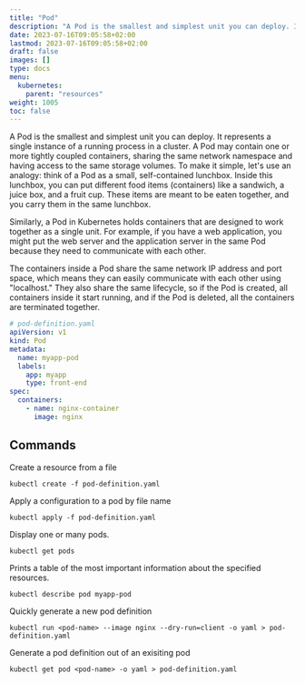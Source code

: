 ```yaml
---
title: "Pod"
description: "A Pod is the smallest and simplest unit you can deploy. It represents a single instance of a running process in a cluster. A Pod may contain one or more tightly coupled containers, sharing the same network namespace and having access to the same storage volumes."
date: 2023-07-16T09:05:58+02:00
lastmod: 2023-07-16T09:05:58+02:00
draft: false
images: []
type: docs
menu:
  kubernetes:
    parent: "resources"
weight: 1005
toc: false
---
```

A Pod is the smallest and simplest unit you can deploy. It represents a single instance of a running process in a cluster. A Pod may contain one or more tightly coupled containers, sharing the same network namespace and having access to the same storage volumes. To make it simple, let's use an analogy: think of a Pod as a small, self-contained lunchbox. Inside this lunchbox, you can put different food items (containers) like a sandwich, a juice box, and a fruit cup. These items are meant to be eaten together, and you carry them in the same lunchbox.

Similarly, a Pod in Kubernetes holds containers that are designed to work together as a single unit. For example, if you have a web application, you might put the web server and the application server in the same Pod because they need to communicate with each other.

The containers inside a Pod share the same network IP address and port space, which means they can easily communicate with each other using "localhost." They also share the same lifecycle, so if the Pod is created, all containers inside it start running, and if the Pod is deleted, all the containers are terminated together.

```yaml
# pod-definition.yaml
apiVersion: v1
kind: Pod
metadata:
  name: myapp-pod
  labels:
    app: myapp
    type: front-end
spec:
  containers:
    - name: nginx-container
      image: nginx
```
## Commands
Create a resource from a file
```shell
kubectl create -f pod-definition.yaml
```
Apply a configuration to a pod by file name
```shell
kubectl apply -f pod-definition.yaml
```
Display one or many pods.
```shell
kubectl get pods
```
Prints a table of the most important information about the specified resources.
```shell
kubectl describe pod myapp-pod
```
Quickly generate a new pod definition 
```shell
kubectl run <pod-name> --image nginx --dry-run=client -o yaml > pod-definition.yaml
```
Generate a pod definition out of an exisiting pod
```shell
kubectl get pod <pod-name> -o yaml > pod-definition.yaml
```